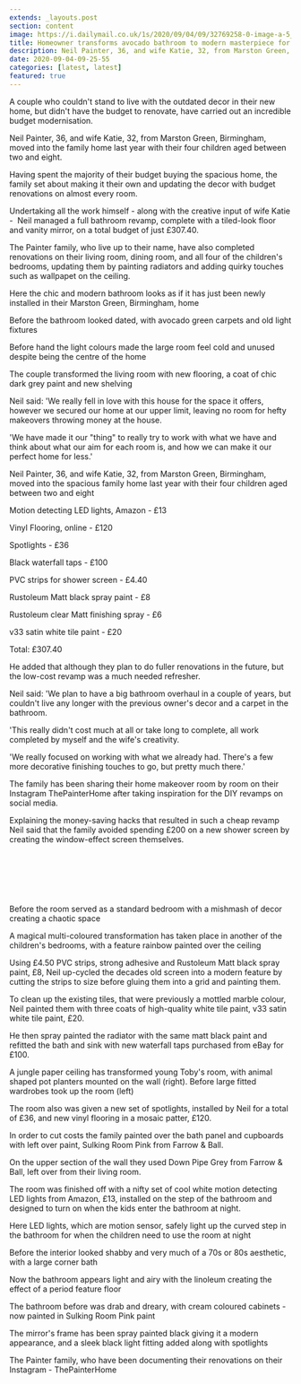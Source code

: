 ```yaml
---
extends: _layouts.post
section: content
image: https://i.dailymail.co.uk/1s/2020/09/04/09/32769258-0-image-a-5_1599207334098.jpg 
title: Homeowner transforms avocado bathroom to modern masterpiece for £300  
description: Neil Painter, 36, and wife Katie, 32, from Marston Green, Birmingham, bought a new home at the upper limit of their budget, but didnt want to live with the outdated decor while saving for renovations. 
date: 2020-09-04-09-25-55 
categories: [latest, latest] 
featured: true 
--- 
```

A couple who couldn't stand to live with the outdated decor in their new home, but didn't have the budget to renovate, have carried out an incredible budget modernisation.

Neil Painter, 36, and wife Katie, 32, from Marston Green, Birmingham, moved into the family home last year with their four children aged between two and eight. 

Having spent the majority of their budget buying the spacious home, the family set about making it their own and updating the decor with budget renovations on almost every room. 

Undertaking all the work himself - along with the creative input of wife Katie -  Neil managed a full bathroom revamp, complete with a tiled-look floor and vanity mirror, on a total budget of just £307.40. 

The Painter family, who live up to their name, have also completed renovations on their living room, dining room, and all four of the children's bedrooms, updating them by painting radiators and adding quirky touches such as wallpapet on the ceiling. 

Here the chic and modern bathroom looks as if it has just been newly installed in their Marston Green, Birmingham, home

Before the bathroom looked dated, with avocado green carpets and old light fixtures

Before hand the light colours made the large room feel cold and unused despite being the centre of the home

The couple transformed the living room with new flooring, a coat of chic dark grey paint and new shelving 

Neil said: 'We really fell in love with this house for the space it offers, however we secured our home at our upper limit, leaving no room for hefty makeovers throwing money at the house. 

'We have made it our "thing" to really try to work with what we have and think about what our aim for each room is, and how we can make it our perfect home for less.'

Neil Painter, 36, and wife Katie, 32, from Marston Green, Birmingham, moved into the spacious family home last year with their four children aged between two and eight

Motion detecting LED lights, Amazon - £13

Vinyl Flooring, online - £120

Spotlights - £36

Black waterfall taps - £100

PVC strips for shower screen - £4.40

Rustoleum Matt black spray paint - £8

Rustoleum clear Matt finishing spray - £6 

v33 satin white tile paint - £20

Total: £307.40 

He added that although they plan to do fuller renovations in the future, but the low-cost revamp was a much needed refresher.

Neil said: 'We plan to have a big bathroom overhaul in a couple of years, but couldn't live any longer with the previous owner's decor and a carpet in the bathroom.

'This really didn't cost much at all or take long to complete, all work completed by myself and the wife's creativity.

'We really focused on working with what we already had. There's a few more decorative finishing touches to go, but pretty much there.'

The family has been sharing their home makeover room by room on their Instagram ThePainterHome after taking inspiration for the DIY revamps on social media.  

Explaining the money-saving hacks that resulted in such a cheap revamp Neil said that the family avoided spending £200 on a new shower screen by creating the window-effect screen themselves.

 

 

 

Before the room served as a standard bedroom with a mishmash of decor creating a chaotic space

A magical multi-coloured transformation has taken place in another of the children's bedrooms, with a feature rainbow painted over the ceiling 

Using £4.50 PVC strips, strong adhesive and Rustoleum Matt black spray paint, £8, Neil up-cycled the decades old screen into a modern feature by cutting the strips to size before gluing them into a grid and painting them.

To clean up the existing tiles, that were previously a mottled marble colour, Neil painted them with three coats of high-quality white tile paint, v33 satin white tile paint, £20.

He then spray painted the radiator with the same matt black paint and refitted the bath and sink with new waterfall taps purchased from eBay for £100.

A jungle paper ceiling has transformed young Toby's room, with animal shaped pot planters mounted on the wall (right). Before large fitted wardrobes took up the room (left)

The room also was given a new set of spotlights, installed by Neil for a total of £36, and new vinyl flooring in a mosaic patter, £120.

In order to cut costs the family painted over the bath panel and cupboards with left over paint, Sulking Room Pink from Farrow & Ball. 

On the upper section of the wall they used Down Pipe Grey from Farrow & Ball, left over from their living room.  

The room was finished off with a nifty set of cool white motion detecting LED lights from Amazon, £13, installed on the step of the bathroom and designed to turn on when the kids enter the bathroom at night. 

Here LED lights, which are motion sensor, safely light up the curved step in the bathroom for when the children need to use the room at night  

Before the interior looked shabby and very much of a 70s or 80s aesthetic, with a large corner bath

Now the bathroom appears light and airy with the linoleum creating the effect of a period feature floor

The bathroom before was drab and dreary, with cream coloured cabinets - now painted in Sulking Room Pink paint

The mirror's frame has been spray painted black giving it a modern appearance, and a sleek black light fitting added along with spotlights   

The Painter family, who have been documenting their renovations on their Instagram - ThePainterHome

